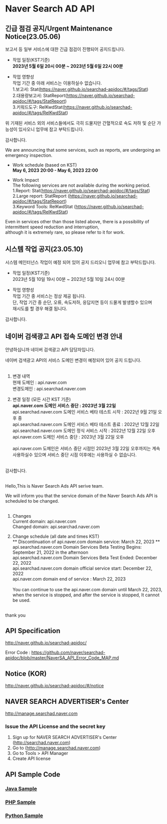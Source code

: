 # Naver Search AD API

## 긴급 점검 공지/Urgent Maintenance Notice(23.05.06)

보고서 등 일부 서비스에 대한 긴급 점검이 진행되어 공지드립니다.<br>

* 작업 일정(KST기준) <br>
**2023년 5월 6일 20시 00분 ~ 2023년 5월 6일 22시 00분**

* 작업 영향성 <br>
작업 기간 중 아래 서비스는 이용하실수 없습니다.<br>
1.보고서: Stat(https://naver.github.io/searchad-apidoc/#/tags/Stat)<br>
2.대용량보고서: StatReport(https://naver.github.io/searchad-apidoc/#/tags/StatReport)<br>
3.키워드도구: RelKwdStat(https://naver.github.io/searchad-apidoc/#/tags/RelKwdStat)<br>

위 기재된 서비스 외의 서비스들에서도 극히 드물지만 간혈적으로 속도 저하 및 순단 가능성이 있사오니 업무에 참고 부탁드립니다. 

감사합니다.

We are announcing that some services, such as reports, are undergoing an emergency inspection.<br>

* Work schedule (based on KST) <br>
**May 6, 2023 20:00 - May 6, 2023 22:00**

* Work Impact <br>
The following services are not available during the working period.<br>
1.Report: Stat(https://naver.github.io/searchad-apidoc/#/tags/Stat)<br>
2.Large report: StatReport (https://naver.github.io/searchad-apidoc/#/tags/StatReport)<br>
3.Keyword Tools: RelKwdStat (https://naver.github.io/searchad-apidoc/#/tags/RelKwdStat)<br>

Even in services other than those listed above, there is a possibility of intermittent speed reduction and interruption, <br>
although it is extremely rare, so please refer to it for work.<br>



## 시스템 작업 공지(23.05.10)

시스템 메인터넌스 작업이 예정 되어 있어 공지 드리오니 업무에 참고 부탁드립니다.<br>

* 작업 일정(KST기준) <br>
2023년 5월 10일 19시 00분 ~ 2023년 5월 10일 24시 00분

* 작업 영향성 <br>
작업 기간 중 서비스는 정상 제공 됩니다. <br>
단, 작업 기간 중 순단, 오류, 속도저하, 응답지연 등이 드물게 발생할수 있으며<br>
재시도를 할 경우 해결 됩니다. <br>

감사합니다.

## 네이버 검색광고 API 접속 도메인 변경 안내



안녕하십니까 네이버 검색광고 API 담당자입니다. <br>

네이버 검색광고 API의 서비스 도메인 변경이 예정되어 있어 공지 드립니다. <br>
<br>
1. 변경 내역<br> 
 현재 도메인 : api.naver.com<br>
 변경도메인 : api.searchad.naver.com<br>

2. 변경 일정 (모든 시간 KST 기준)<br>
   **api.naver.com 도메인 서비스 중단 :  2023년 3월 22일**  <br>
   api.searchad.naver.com 도메인 서비스 베타  테스트 시작 : 2022년 9월 21일  오후 중 <br>
   api.searchad.naver.com 도메인 서비스 베타 테스트 종료 : 2022년 12월 22일 <br>
   api.searchad.naver.com 도메인 정식 서비스 시작 : 2022년 12월 22일 오후<br>
   api.naver.com 도메인 서비스 중단 : 2023년 3월 22일 오후<br>
   <br>
   api.naver.com 도메인은 서비스 중단 시점인 2023년 3월 22일 오후까지는 계속 사용하실수 있으며 서비스 중단 시점 이후에는 
   사용하실 수 없습니다. <br>
<br>
감사합니다. <br><br>

Hello,This is Naver Search Ads API serive team. <br>

We will inform you that the service domain of the Naver Search Ads API is scheduled to be changed. <br>
<br>
1. Changes<br>
 Current domain: api.naver.com<br>
 Changed domain: api.searchad.naver.com<br>

2. Change schedule (all date and times KST)<br>
   **  Discontinuation of api.naver.com domain service: March 22, 2023 **  <br>
   api.searchad.naver.com Domain Services Beta Testing Begins: September 21, 2022 in the afternoon <br>
   api.searchad.naver.com Domain Services Beta Test Ended: December 22, 2022 <br>
   api.searchad.naver.com domain official service start: December 22, 2022<br>
   api.naver.com domain end of service : March 22, 2023<br>
   <br>
   You can continue to use the api.naver.com domain until March 22, 2023, when the service is stopped, and after the service is stopped,
   It cannot be used. <br>
<br>
thank you<br>

## API Specification
http://naver.github.io/searchad-apidoc/

Error Code : https://github.com/naver/searchad-apidoc/blob/master/NaverSA_API_Error_Code_MAP.md

## Notice (KOR)
http://naver.github.io/searchad-apidoc/#/notice

## NAVER SEARCH ADVERTISER's Center
http://manage.searchad.naver.com

### Issue the API License and the secret key

1. Sign up for NAVER SEARCH ADVERTISER's Center (http://searchad.naver.com)
2. Go to (http://manage.searchad.naver.com)
3. Go to Tools > API Manager
4. Create API license


## API Sample Code

### [Java Sample](java-sample)
### [PHP Sample](php-sample)
### [Python Sample](python-sample)
